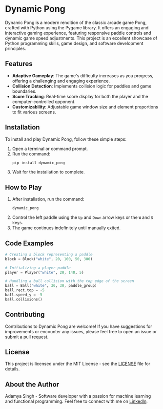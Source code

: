 # Dynamic Pong

Dynamic Pong is a modern rendition of the classic arcade game Pong, crafted with Python using the Pygame library. It offers an engaging and interactive gaming experience, featuring responsive paddle controls and dynamic game speed adjustments. This project is an excellent showcase of Python programming skills, game design, and software development principles.

## Features

- **Adaptive Gameplay**: The game's difficulty increases as you progress, offering a challenging and engaging experience.
- **Collision Detection**: Implements collision logic for paddles and game boundaries.
- **Score Tracking**: Real-time score display for both the player and the computer-controlled opponent.
- **Customizability**: Adjustable game window size and element proportions to fit various screens.

## Installation

To install and play Dynamic Pong, follow these simple steps:

1. Open a terminal or command prompt.
2. Run the command:
   ```sh
   pip install dynamic_pong
   ```
3. Wait for the installation to complete.

## How to Play

1. After installation, run the command:
   ```sh
   dynamic_pong
   ```
2. Control the left paddle using the `Up` and `Down` arrow keys or the `W` and `S` keys.
3. The game continues indefinitely until manually exited.

## Code Examples

```python
# Creating a block representing a paddle
block = Block("white", 20, 100, 50, 300)
```

```python
# Initializing a player paddle
player = Player("white", 20, 140, 5)
```

```python
# Handling a ball collision with the top edge of the screen
ball = Ball("white", 30, 30, paddle_group)
ball.rect.top = -5
ball.speed_y = -5
ball.collisions()
```

## Contributing

Contributions to Dynamic Pong are welcome! If you have suggestions for improvements or encounter any issues, please feel free to open an issue or submit a pull request.

## License

This project is licensed under the MIT License - see the [LICENSE](LICENSE) file for details.

## About the Author

Adamya Singh - Software developer with a passion for machine learning and functional programming. Feel free to connect with me on [LinkedIn](https://www.linkedin.com/in/adamya-singh-0a8746184/).
